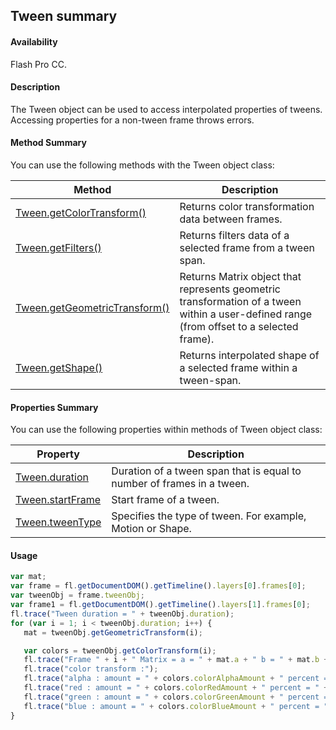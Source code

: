 ## Tween summary

#### Availability

Flash Pro CC.

#### Description

The Tween object can be used to access interpolated properties of tweens. Accessing properties for a non-tween frame throws errors.

#### Method Summary

You can use the following methods with the Tween object class:

| **Method** | **Description** |
| --- | --- |
| [Tween.getColorTransform()](../Tween_Object/Tween.md) | Returns color transformation data between frames. |
| [Tween.getFilters()](../Tween_Object/Tween1.md) | Returns filters data of a selected frame from a tween span. |
| [Tween.getGeometricTransform()](../Tween_Object/Tween2.md) | Returns Matrix object that represents geometric transformation of a tween within a user-defined range (from offset to a selected frame). |
| [Tween.getShape()](../Tween_Object/Tween3.md) | Returns interpolated shape of a selected frame within a tween-span. |

#### Properties Summary

You can use the following properties within methods of Tween object class:

| **Property** | **Description** |
| --- | --- |
| [Tween.duration](../Tween_Object/Tween4.md) | Duration of a tween span that is equal to number of frames in a tween. |
| [Tween.startFrame](../Tween_Object/Tween5.md) | Start frame of a tween. |
| [Tween.tweenType](../Tween_Object/Tween6.md) | Specifies the type of tween. For example, Motion or Shape. |

#### Usage

```javascript
var mat;
var frame = fl.getDocumentDOM().getTimeline().layers[0].frames[0];
var tweenObj = frame.tweenObj;
var frame1 = fl.getDocumentDOM().getTimeline().layers[1].frames[0];
fl.trace("Tween duration = " + tweenObj.duration);
for (var i = 1; i < tweenObj.duration; i++) {
   mat = tweenObj.getGeometricTransform(i);

   var colors = tweenObj.getColorTransform(i);
   fl.trace("Frame " + i + " Matrix = a = " + mat.a + " b = " + mat.b + " c = " + mat.c + " d =" + mat.d + " tx = " + mat.tx + " ty = " + mat.ty);
   fl.trace("color transform :");
   fl.trace("alpha : amount = " + colors.colorAlphaAmount + " percent = " + colors.colorAlphaPercent);
   fl.trace("red : amount = " + colors.colorRedAmount + " percent = " + colors.colorRedPercent);
   fl.trace("green : amount = " + colors.colorGreenAmount + " percent = " + colors.colorGreenPercent);
   fl.trace("blue : amount = " + colors.colorBlueAmount + " percent = " + colors.colorBluePercent);
}
```
